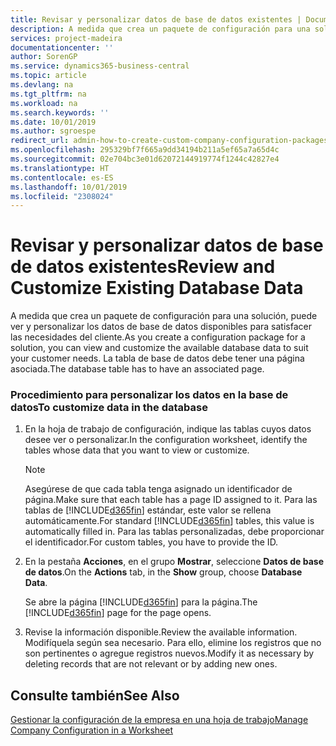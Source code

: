 ```yaml
---
title: Revisar y personalizar datos de base de datos existentes | Documentos de Microsoft
description: A medida que crea un paquete de configuración para una solución, puede ver y personalizar los datos de base de datos disponibles para satisfacer las necesidades del cliente. La tabla de base de datos debe tener una página asociada.
services: project-madeira
documentationcenter: ''
author: SorenGP
ms.service: dynamics365-business-central
ms.topic: article
ms.devlang: na
ms.tgt_pltfrm: na
ms.workload: na
ms.search.keywords: ''
ms.date: 10/01/2019
ms.author: sgroespe
redirect_url: admin-how-to-create-custom-company-configuration-packages
ms.openlocfilehash: 295329bf7f665a9dd34194b211a5ef65a7a65d4c
ms.sourcegitcommit: 02e704bc3e01d62072144919774f1244c42827e4
ms.translationtype: HT
ms.contentlocale: es-ES
ms.lasthandoff: 10/01/2019
ms.locfileid: "2308024"
---
```

# <a name="review-and-customize-existing-database-data"></a><span data-ttu-id="97b27-104">Revisar y personalizar datos de base de datos existentes</span><span class="sxs-lookup"><span data-stu-id="97b27-104">Review and Customize Existing Database Data</span></span>
<span data-ttu-id="97b27-105">A medida que crea un paquete de configuración para una solución, puede ver y personalizar los datos de base de datos disponibles para satisfacer las necesidades del cliente.</span><span class="sxs-lookup"><span data-stu-id="97b27-105">As you create a configuration package for a solution, you can view and customize the available database data to suit your customer needs.</span></span> <span data-ttu-id="97b27-106">La tabla de base de datos debe tener una página asociada.</span><span class="sxs-lookup"><span data-stu-id="97b27-106">The database table has to have an associated page.</span></span>  

### <a name="to-customize-data-in-the-database"></a><span data-ttu-id="97b27-107">Procedimiento para personalizar los datos en la base de datos</span><span class="sxs-lookup"><span data-stu-id="97b27-107">To customize data in the database</span></span>  

1.  <span data-ttu-id="97b27-108">En la hoja de trabajo de configuración, indique las tablas cuyos datos desee ver o personalizar.</span><span class="sxs-lookup"><span data-stu-id="97b27-108">In the configuration worksheet, identify the tables whose data that you want to view or customize.</span></span>  

    > [!NOTE]  
    >  <span data-ttu-id="97b27-109">Asegúrese de que cada tabla tenga asignado un identificador de página.</span><span class="sxs-lookup"><span data-stu-id="97b27-109">Make sure that each table has a page ID assigned to it.</span></span> <span data-ttu-id="97b27-110">Para las tablas de [!INCLUDE[d365fin](includes/d365fin_md.md)] estándar, este valor se rellena automáticamente.</span><span class="sxs-lookup"><span data-stu-id="97b27-110">For standard [!INCLUDE[d365fin](includes/d365fin_md.md)] tables, this value is automatically filled in.</span></span> <span data-ttu-id="97b27-111">Para las tablas personalizadas, debe proporcionar el identificador.</span><span class="sxs-lookup"><span data-stu-id="97b27-111">For custom tables, you have to provide the ID.</span></span>  

2.  <span data-ttu-id="97b27-112">En la pestaña **Acciones**, en el grupo **Mostrar**, seleccione **Datos de base de datos**.</span><span class="sxs-lookup"><span data-stu-id="97b27-112">On the **Actions** tab, in the **Show** group, choose **Database Data**.</span></span>  

     <span data-ttu-id="97b27-113">Se abre la página [!INCLUDE[d365fin](includes/d365fin_md.md)] para la página.</span><span class="sxs-lookup"><span data-stu-id="97b27-113">The [!INCLUDE[d365fin](includes/d365fin_md.md)] page for the page opens.</span></span>  

3.  <span data-ttu-id="97b27-114">Revise la información disponible.</span><span class="sxs-lookup"><span data-stu-id="97b27-114">Review the available information.</span></span> <span data-ttu-id="97b27-115">Modifíquela según sea necesario. Para ello, elimine los registros que no son pertinentes o agregue registros nuevos.</span><span class="sxs-lookup"><span data-stu-id="97b27-115">Modify it as necessary by deleting records that are not relevant or by adding new ones.</span></span>  

## <a name="see-also"></a><span data-ttu-id="97b27-116">Consulte también</span><span class="sxs-lookup"><span data-stu-id="97b27-116">See Also</span></span>  
 [<span data-ttu-id="97b27-117">Gestionar la configuración de la empresa en una hoja de trabajo</span><span class="sxs-lookup"><span data-stu-id="97b27-117">Manage Company Configuration in a Worksheet</span></span>](admin-how-to-manage-company-configuration-in-a-worksheet.md)
